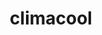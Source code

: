 ---
ee_id: '4426'
site: '1'
type: '2'
long_id: "2016-055\tclimacool"
url: 2016-055-climacool
title: climacool
year: '2016'
medium: Inkjet on Angelica Universal Photomatte 230
commission:
add_credit:
dims: 168 x 95.8 x 4 cm
pitch:
ps:
live_url:
related:
youtube:
imgs: climacool-2016-055-full-database-JH.jpg
subheading:
year2: '2016'
download:
add_credits:
related_code:
layout: things-i-made
---
